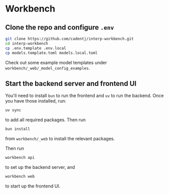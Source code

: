 # Workbench

## Clone the repo and configure `.env`

```bash
git clone https://github.com/cadentj/interp-workbench.git
cd interp-workbench
cp .env.template .env.local
cp models.template.toml models.local.toml
```

Check out some example model templates under `workbench/_web/_model_config_examples`.

## Start the backend server and frontend UI

You'll need to install `bun` to run the frontend and `uv` to run the backend. Once you have those installed, run:

```bash
uv sync
```

to add all required packages. Then run

```bash
bun install
```

from `workbench/_web` to install the relevant packages.

Then run 

```bash
workbench api
```

to set up the backend server, and

```bash
workbench web
``` 

to start up the frontend UI.
